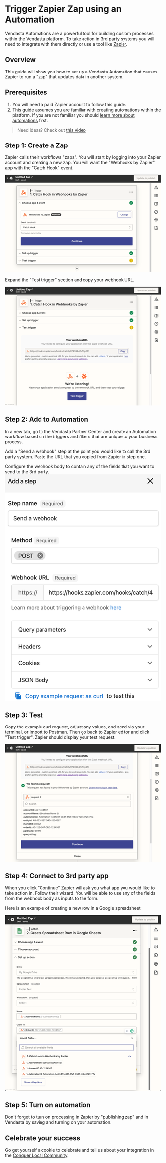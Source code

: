# Trigger Zapier Zap using an Automation

Vendasta Automations are a powerful tool for building custom processes within the Vendasta platform. To take action in 3rd party systems you will need to integrate with them directly or use a tool like [Zapier](https://zapier.com).

## Overview

This guide will show you how to set up a Vendasta Automation that causes Zapier to run a "zap" that updates data in another system.

## Prerequisites
1. You will need a paid Zapier account to follow this guide.
2. This guide assumes you are familiar with creating automations within the platform. If you are not familiar you should [learn more about automations](https://support.vendasta.com/hc/en-us/categories/24285550627223-Automations) first.

> Need ideas? Check out [this video](https://www.youtube.com/watch?v=8ejJ-52Lows)

## Step 1: Create a Zap

Zapier calls their workflows "zaps". You will start by logging into your Zapier account and creating a new zap. You will want the "Webhooks by Zapier" app with the "Catch Hook" event.

![](zapier1.png)

Expand the "Test trigger" section and copy your webhook URL.

![](zapier2.png)

## Step 2: Add to Automation

In a new tab, go to the Vendasta Partner Center and create an Automation workflow based on the triggers and filters that are unique to your business process.

Add a "Send a webhook" step at the point you would like to call the 3rd party system. Paste the URL that you copied from Zapier in step one. 

Configure the webhook body to contain any of the fields that you want to send to the 3rd party. 
![](zap_webhook.png)


## Step 3: Test

Copy the example curl request, adjust any values, and send via your terminal, or import to Postman. Then go back to Zapier editor and click "Test trigger". Zapier should display your test request.

![](zapier6.png)

## Step 4: Connect to 3rd party app

When you click "Continue" Zapier will ask you what app you would like to take action in. Follow their wizard. You will be able to use any of the fields from the webhook body as inputs to the form.

Here is an example of creating a new row in a Google spreadsheet

![](zapier7.png)

## Step 5: Turn on automation

Don't forget to turn on processing in Zapier by "publishing zap" and in Vendasta by saving and turning on your automation.

## Celebrate your success

Go get yourself a cookie to celebrate and tell us about your integration in the [Conquer Local Community](https://academy.conquerlocal.com/community/). 

